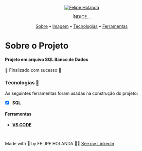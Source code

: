 <p align="center">
   <a href="https://www.linkedin.com/in/felipe-holanda-de-freitas-3a91281a2/">
      <img alt="Felipe Holanda" src="https://img.shields.io/badge/-Felipe Holanda-blue?style=flat&logo=Linkedin&logoColor=bluee" />
   </a>
</p>

<p align="center">ÍNDICE...</p>
<p align="center"><a href="#sobre">Sobre</a> • 
<a href="#Imagem">Imagem</a> • 
<a href="#Tecnologias">Tecnologias</a> • 
<a href="#Ferramentas">Ferramentas</a></p>


# Sobre o Projeto

<h4>Projeto em arquivo SQL Banco de Dados</h4>
🚧 Finalizado com sucesso 🚧

<br>

  ### Tecnologias 🚀

  As seguintes ferramentas foram usadas na construção do projeto:

  - [x] **SQL**

  #### Ferramentas

  - [**VS CODE**](https://code.visualstudio.com/)


<br>

  Made with 💜 by FELIPE HOLANDA 👋🏻 [See my Linkedin](https://www.linkedin.com/in/felipe-holanda-de-freitas-3a91281a2/)


